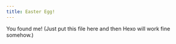 ```yaml
---
title: Easter Egg!
---
```

You found me!
(Just put this file here and then Hexo will work fine somehow.)
